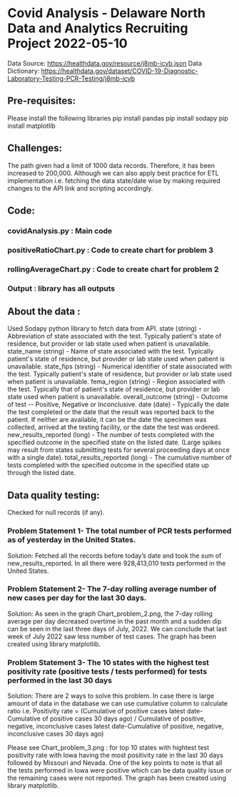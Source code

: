 # Covid Analysis - Delaware North Data and Analytics Recruiting Project 2022-05-10
 
Data Source: https://healthdata.gov/resource/j8mb-icvb.json
Data Dictionary: https://healthdata.gov/dataset/COVID-19-Diagnostic-Laboratory-Testing-PCR-Testing/j8mb-icvb
## Pre-requisites:
Please install the following libraries 
pip install pandas
pip install sodapy
pip install matplotlib
 
## Challenges:
The path given had a limit of 1000 data records. Therefore, it has been increased to 200,000. Although we can also apply best practice for ETL implementation i.e. fetching the data state/date wise by making required changes to the API link and scripting accordingly.

## Code:
### covidAnalysis.py : Main code
### positiveRatioChart.py : Code to create chart for problem 3
### rollingAverageChart.py : Code to create chart for problem 2
### Output : library has all outputs
 
## About the data :
Used Sodapy python library to fetch data from API. 
state (string) - Abbreviation of state associated with the test. Typically patient's state of residence, but provider or lab state used when patient is unavailable.
state_name (string) - Name of state associated with the test. Typically patient's state of residence, but provider or lab state used when patient is unavailable.
state_fips (string) - Numerical identifier of state associated with the test. Typically patient's state of residence, but provider or lab state used when patient is unavailable.
fema_region (string) - Region associated with the test. Typically that of patient's state of residence, but provider or lab state used when patient is unavailable.
overall_outcome (string) - Outcome of test -- Positive, Negative or Inconclusive.
date (date) - Typically the date the test completed or the date that the result was reported back to the patient. If neither are available, it can be the date the specimen was collected, arrived at the testing facility, or the date the test was ordered.
new_results_reported (long) - The number of tests completed with the specified outcome in the specified state on the listed date. (Large spikes may result from states submitting tests for several proceeding days at once with a single date).
total_results_reported (long) - The cumulative number of tests completed with the specified outcome in the specified state up through the listed date.
 
## Data quality testing:
Checked for null records (if any). 
### Problem Statement 1- The total number of PCR tests performed as of yesterday in the United States.
Solution: Fetched all the records before today’s date and took the sum of new_results_reported.
In all there were 928,413,010 tests performed in the United States.
 
### Problem Statement 2- The 7-day rolling average number of new cases per day for the last 30 days.
Solution: As seen in the graph Chart_problem_2.png, the 7-day rolling average per day decreased overtime in the past month and a sudden dip can be seen in the last three days of July, 2022. We can conclude that last week of July 2022 saw less number of test cases. The graph has been created using library matplotlib.

### Problem Statement 3- The 10 states with the highest test positivity rate (positive tests / tests performed) for tests performed in the last 30 days
Solution: There are 2 ways to solve this problem. In case there is large amount of data in the database we can use cumulative column to calculate ratio i.e. 
Positivity rate = (Cumulative of positive cases latest date-Cumulative of positive cases 30 days ago) / Cumulative of positive, negative, inconclusive cases  latest date-Cumulative of positive, negative, inconclusive cases 30 days ago)

Please see Chart_problem_3.png : for top 10 states with hightest test positivity rate with Iowa having the most positivity rate in the last 30 days followed by Missouri and Nevada. One of the key points to note is that all the tests performed in Iowa were positive which can be data quality issue or the remaining cases were not reported.
The graph has been created using library matplotlib.

 

